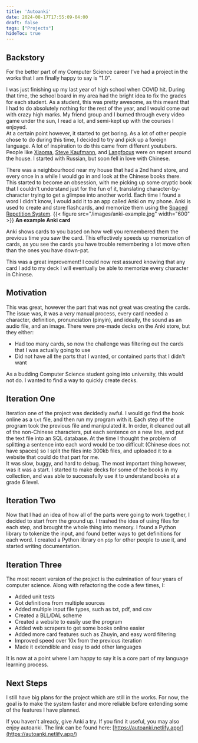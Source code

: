 ```yaml
---
title: 'Autoanki'
date: 2024-08-17T17:55:09-04:00
draft: false
tags: ["Projects"]
hideToc: true
---
```


## Backstory

For the better part of my Computer Science career I've had a project in the works that I am finally happy to say is \"1.0\".

I was just finishing up my last year of high school when COVID hit. During that time, the school board in my area had the bright idea to fix the grades for each student. As a student, this was pretty awesome, as this meant that I had to do absolutely nothing for the rest of the year, and I would come out with crazy high marks. My friend group and I burned through every video game under the sun, I read a lot, and semi-kept up with the courses I enjoyed.  
At a certain point however, it started to get boring. As a lot of other people chose to do during this time, I decided to try and pick up a foreign language. 
A lot of inspiration to do this came from different youtubers. People like [Xiaoma](https://www.youtube.com/@xiaomanyc), [Steve Kaufmann](https://www.youtube.com/@Thelinguist), and [Langfocus](https://www.youtube.com/@Langfocus) were on repeat around the house. 
I started with Russian, but soon fell in love with Chinese.  

There was a neighbourhood near my house that had a 2nd hand store, and every once in a while I would go in and look at the Chinese books there. 
This started to become an obsession, with me picking up some cryptic book that I couldn't understand just for the fun of it, translating character-by-character trying to get a glimpse into another world. 
Each time I found a word I didn't know, I would add it to an app called Anki on my phone. 
Anki is used to create and store flashcards, and memorize them using the [Spaced Repetition System](https://en.wikipedia.org/wiki/Spaced_repetition). 
{{< figure src="/images/anki-example.jpg" width="600" >}}
**An example Anki card**

Anki shows cards to you based on how well you remembered them the previous time you saw the card. This effectively speeds up memorization of cards, as you see the cards you have trouble remembering a lot move often than the ones you have down-pat.  

This was a great improvement! I could now rest assured knowing that any card I add to my deck I will eventually be able to memorize every character in Chinese.

## Motivation
This was great, however the part that was not great was creating the cards. 
The issue was, it was a *very* manual process, every card needed a character, definition, pronunciation (pinyin), and ideally, the sound as an audio file, and an image. 
There were pre-made decks on the Anki store, but they either:  
- Had too many cards, so now the challenge was filtering out the cards that I was actually going to use
- Did not have all the parts that I wanted, or contained parts that I didn't want  

As a budding Computer Science student going into university, this would not do. I wanted to find a way to quickly create decks.


## Iteration One
Iteration one of the project was decidedly awful. I would go find the book online as a `txt` file, and then run my program with it.
Each step of the program took the previous file and manipulated it. 
In order, it cleaned out all of the non-Chinese characters, put each sentence on a new line, and put the text file into an SQL database.
At the time I thought the problem of splitting a sentence into each word would be too difficult (Chinese does not have spaces) so I split the files into 300kb files, and uploaded it to a website that could do that part for me.  
It was slow, buggy, and hard to debug. The most important thing however, was it was a start. I started to make decks for some of the books in my collection, and was able to successfully use it to understand books at a grade 6 level.

## Iteration Two
Now that I had an idea of how all of the parts were going to work together, I decided to start from the ground up. I trashed the idea of using files for each step, and brought the whole thing into memory. I found a Python library to tokenize the input, and found better ways to get definitions for each word. I created a Python library on `pip` for other people to use it, and started writing documentation.

## Iteration Three
The most recent version of the project is the culmination of four years of computer science. Along with refactoring the code a few times, I:
- Added unit tests
- Got definitions from multiple sources
- Added multiple input file types, such as txt, pdf, and csv
- Created a BLL/DAL scheme
- Created a website to easily use the program
- Added web scrapers to get some books online easier
- Added more card features such as Zhuyin, and easy word filtering
- Improved speed over 10x from the previous iteration
- Made it extendible and easy to add other languages  

It is now at a point where I am happy to say it is a core part of my language learning process.

## Next Steps
I still have big plans for the project which are still in the works. For now, the goal is to make the system faster and more reliable before extending some of the features I have planned.

If you haven't already, give Anki a try. If you find it useful, you may also enjoy autoanki. The link can be found here:
[https://autoanki.netlify.app/](https://autoanki.netlify.app/)
